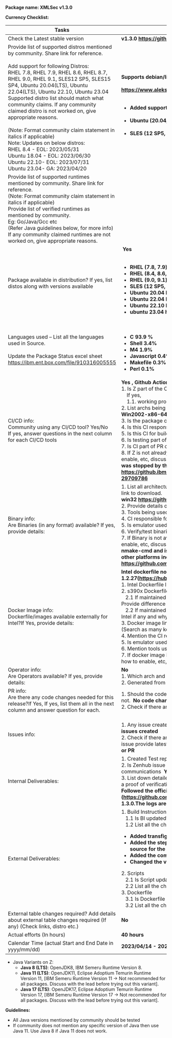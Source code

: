 **Package name: XMLSec v1.3.0**

**Currency Checklist:**

Tasks | Details 
-- | --
Check the Latest stable version | <b>v1.3.0 https://github.com/lsh123/xmlsec/releases </b>
Provide list of supported distros mentioned by community. Share link for reference.<br><br>Add support for following   Distros:<br>  RHEL 7.8, RHEL 7.9, RHEL 8.6, RHEL 8.7, RHEL 9.0, RHEL 9.1, SLES12 SP5, SLES15 SP4, Ubuntu 20.04(LTS), Ubuntu 22.04(LTS),  Ubuntu 22.10,  Ubuntu 23.04<br> Supported distro list should match   what community claims. If any community claimed distro is not worked on, give   appropriate reasons.<br><br> (Note: Format community claim statement in italics if applicable) <br>Note: Updates on below distros:<br>RHEL 8.4 - EOL: 2023/05/31<br>Ubuntu 18.04 - EOL: 2023/06/30<br>Ubuntu 22.10- EOL: 2023/07/31<br>Ubuntu 23.04- GA: 2023/04/20 | <b>Supports debian/linux distros<br><br>https://www.aleksey.com/xmlsec/download.html<br><br><ul><li> Added support to RHEL (7.8, 7.9, 8.4, 8.6, 8.7, 9.0, 9.1)</li><br><li> Ubuntu (20.04, 22.04, 22.10, 23.04)</li><br><li>SLES (12 SP5, 15 SP4)</li></ul></b>
Provide list of supported runtimes mentioned by community. Share link for reference. <br> (Note: Format community claim statement in italics if applicable) <br> Provide list of verified runtimes as mentioned by community. <br>Eg: Go/Java/Gcc etc <br>(Refer Java guidelines below, for more info)  <br>If any community claimed runtimes are not worked on, give   appropriate reasons.  | 
Package   available in distribution? If yes, list distos along with versions available |  <b>Yes<br><br><ul><li>RHEL (7.8, 7.9) have 1.2.20</li><li>RHEL (8.4, 8.6, 8.7) have 1.2.25</li><li>RHEL (9.0, 9.1) have 1.2.29</li><li>SLES (12 SP5, 15 SP4) have 1.2.28</li><li>Ubuntu 20.04 has 1.2.28</li><li>Ubuntu 22.04 has 1.2.33</li><li>Ubuntu 22.10 has 1.2.34</li><li>ubuntu 23.04 has 1.2.37</li></ul></b>
Languages used – List all the languages used in Source. <br><br>Update the Package Status excel sheet <br>https://ibm.ent.box.com/file/910316005555 |   <b><ul><li>C 93.9 %</li> <li>Shell 3.4%</li> <li>M4 1.9%</li> <li>Javascript 0.4%</li> <li>Makefile 0.3%</li> <li>Perl 0.1%</li></ul></b>
CI/CD info: <br> Community using any CI/CD tool? Yes/No<br>If yes, answer questions in the next column for each CI/CD tools <br> | <b> Yes , Github Actions https://github.com/lsh123/xmlsec/actions</b><br>1. Is Z part of the CI? <b>No</b><br>&nbsp;&nbsp;&nbsp;&nbsp;If yes, <br>&nbsp;&nbsp;&nbsp;&nbsp;1.1. working properly & build succ? <b>&nbsp;&nbsp;NA</b><br> 2.  List archs being built<br><b>Win2002-x86-64, macOS and amd64</b><br>3. Is the package cross compiled?<b>&nbsp;&nbsp;No</b> <br>4. Is this CI responsible for releasing any build artifact (e.g., binary/docker image/operator)  <b>&nbsp;&nbsp;No</b><br>5. Is this CI for build only? <b>Yes</b><br>6. Is testing part of the CI (What kind of testing. E.g. unit test, integration test) <b>No</b><br>7.   Is CI part of PR checks or PR merge commits? <b>Yes</b><br> 8. If Z is not already part of CI, then look for chances to add Z support, share details like how to enable, etc, discussion is needed before we decide what to do. <b>XMLSec GA enablement work was stopped by the Z-team because the following issues-https://github.ibm.com/loz/opensource-porting-s390x/issues/3237#issuecomment-29709786</b>
Binary info:<br>Are Binaries (in any format) available? If yes, provide details:  |  1.	List all architectures (including no-arch/no-mention) for which binaries are available and share link to download.<br><b>win32 https://github.com/lsh123/xmlsec/releases</b><br>2. Provide details on how it is built e.g. cross vs native <b> Native</b><br>3.	Tools being used to create binary <b> mingw</b><br>4.	CI responsible for releasing the binary<b>NA</b><br>5.	Is emulator used?<b>NA</b><br>6.	Verify/test binaries and share results. <br>7.	If Binary is not available for Z then look for chances to add Z support, share details like how to enable, etc, discussion is needed before we decide what to do.<b>The binaries are being built by the nmake-cmd and is used for building only win32 no info found about supporting binaries on other platforms including linux and macOS,link- https://github.com/lsh123/xmlsec/tree/224da414f609289fa6514f4f7b70244fefc098ff/win32</b>
Docker Image info:<br> Dockerfile/images available externally for Intel?If Yes, provide details: | <b>Intel dockerfile not found and ibmcom/xmlsec-s390x has docker image for 1.2.27(https://hub.docker.com/r/ibmcom/xmlsec-s390x)</b><br>  1.	Intel Dockerfile link:  <br>2. s390x Dockerfile link (Maintained by us / Community):<br>&nbsp;&nbsp;&nbsp;2.1 If maintained by us,      Dockerfile should be provided and should as close to Intel as possible. Provide difference with Intel if any and why<br>&nbsp;&nbsp;&nbsp;2.2	If maintained by us,      mention Intel and s390x docker image sizes. Provide difference with Intel if any and why <br>3.	Docker image link (for s390x and other platforms like Intel, amd, ppc64 etc): <br>(Search as many keywords as u can think of – e.g.  dockerhub, google, gcloud , Rhel registry etc)<br>4.	Mention the CI responsible for building   and publishing docker image.<br>5.	Is emulator used?<br>6.	Mention tools used to build the image.<br>7.	If docker image is not available for Z then look for chances to add Z support, share details like how to enable, etc, discussion is needed before we decide what to do.
Operator info:<br> Are Operators available?   If yes, provide details:| <b>No</b><br>1. Which arch and where to find it (link should be provided). <b>&nbsp;&nbsp;NA</b> <br>2.   Generated from their CI/CD? <b>&nbsp;&nbsp;NA</b>
PR info:<br> Are there any code changes needed for this release?If Yes, If yes, list them all in the next column and answer question for each. | 1.	Should the code changes be PRed? If yes provide PR link. If Not PRed, provide reasons on why not.<b>&nbsp;&nbsp;No code changes</b> <br> 2.	Check if there are existing open PR’s and if it's still valid for this release <b>&nbsp;&nbsp;NA</b>
Issues info:| <br>1. Any issue created with community (GitHub, JIRA, Bugzilla etc)?If Yes, provide issue link.<b>&nbsp;&nbsp;No issues created</b><br>2.	Check if there are existing open issues and if it's still valid for this release. For any outstanding issue provide latest updates and issue table should be updated accordingly. <b>&nbsp;&nbsp;There are no issues or PR</b>
Internal Deliverables: | 1.	Created Test reports (Table format)?Use test result template<b>&nbsp;&nbsp;NA</b><br>2.	Is Zenhub issue updated with all UpToDate info including informal community communications<b>&nbsp;&nbsp;Yes</b><br>3.	List down detailed Steps followed to verify the package. Give reference link as well. Also Attach a proof of verification on the ZenHub issue<br><b>Followed the official document<br>(https://github.com/lsh123/xmlsec/blob/master/README.md) to build and verify the xmlsec 1.3.0.The logs are attached below</b>
External Deliverables: | 1.	Build Instructions <br>&nbsp;&nbsp;&nbsp;1.1	Is BI updated?<b>Yes</b><br>&nbsp;&nbsp;&nbsp;1.2	List all the changes done with respect to published version<br><b><ul><li>Added transfig, gettext and texinfo in the Install dependencies section of 7.x and 12 SP5</li><li>Added the steps for installing and building the automake, libgpg-error and libgcrypt from source for the 7.x and 12 SP5 distros</li><li>Added the command to set  the environment variable ACLOCAL_PATH</li><li>Changed the version of xmlsec to 1.3.0</li></ul></b>2.	Scripts <br>&nbsp;&nbsp;&nbsp;2.1	Is Script updated?<b>Not maintained</b><br>&nbsp;&nbsp;&nbsp;2.2	List all the changes done with respect to published version<b>NA</b><br>3.	Dockerfile  <br>&nbsp;&nbsp;&nbsp;3.1	Is Dockerfile updated?<b>There is no dockerfile</b><br>&nbsp;&nbsp;&nbsp;3.2	List all the changes done with respect to published version<b>NA</b> 
External table changes required? Add details about external table changes required (If any) (Check links, distro etc.) | <b>No</b>
  Actual efforts (In   hours) | <b>40 hours</b> 
  Calendar   Time (actual Start and End Date in yyyy/mm/dd) | <b>2023/04/14 - 2023/05/10</b>

* Java Variants on Z: 
  * **Java 8 (LTS)**: OpenJDK8, IBM Semeru Runtime Version 8.
  * **Java 11 (LTS)**: OpenJDK11, Eclipse Adoptium Temurin Runtime Version 11, [IBM Semeru Runtime Version 11 -> Not recommended for all packages. Discuss with the lead before trying out this variant].
  * **Java 17 (LTS)**: OpenJDK17, Eclipse Adoptium Temurin Runtime Version 17, [IBM Semeru Runtime Version 17 -> Not recommended for all packages. Discuss with the lead before trying out this variant]. 
 
**Guidelines:** 
* All Java versions mentioned by community should be tested
* If community does not mention any specific version of Java then use Java 11. Use Java 8 if Java 11 does not work.
